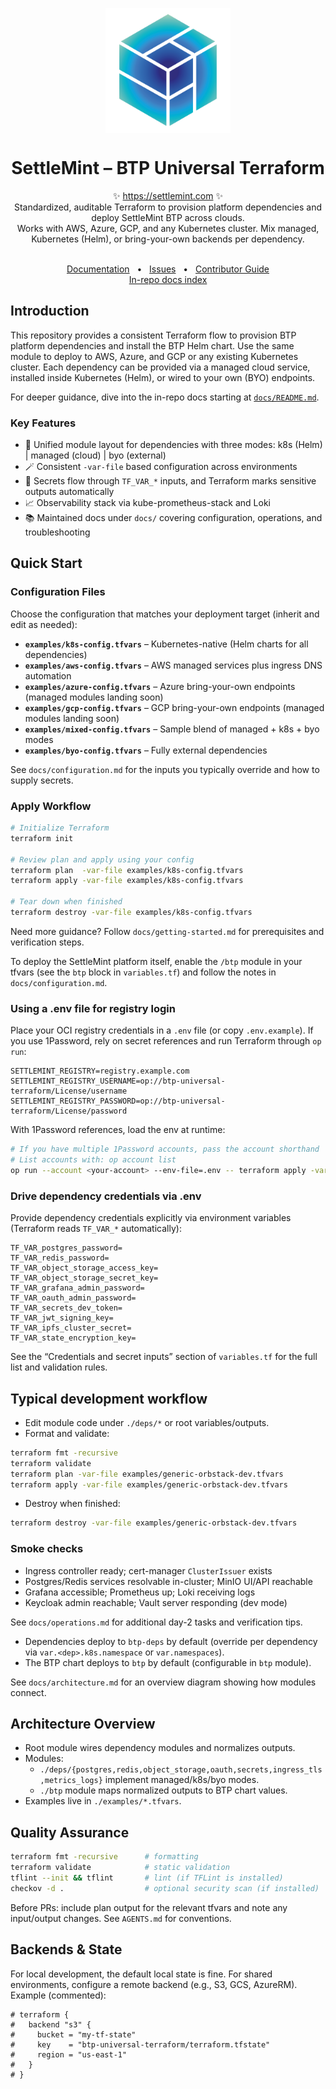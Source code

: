 <p align="center">
  <img src="https://github.com/settlemint/sdk/blob/main/logo.svg" width="200px" align="center" alt="SettleMint logo" />
  <h1 align="center">SettleMint – BTP Universal Terraform</h1>
  <p align="center">
    ✨ <a href="https://settlemint.com">https://settlemint.com</a> ✨
    <br/>
    Standardized, auditable Terraform to provision platform dependencies and deploy SettleMint BTP across clouds.
    <br/>
    Works with AWS, Azure, GCP, and any Kubernetes cluster. Mix managed, Kubernetes (Helm), or bring-your-own backends per dependency.
  </p>
</p>
<br/>

<div align="center">
  <a href="https://console.settlemint.com/documentation/">Documentation</a>
  <span>&nbsp;&nbsp;•&nbsp;&nbsp;</span>
  <a href="https://github.com/settlemint/btp-universal-terraform/issues">Issues</a>
  <span>&nbsp;&nbsp;•&nbsp;&nbsp;</span>
  <a href="./AGENTS.md">Contributor Guide</a>
  <br />
  <a href="./docs/README.md">In-repo docs index</a>
</div>

## Introduction

This repository provides a consistent Terraform flow to provision BTP platform dependencies and install the BTP Helm chart. Use the same module to deploy to AWS, Azure, and GCP or any existing Kubernetes cluster. Each dependency can be provided via a managed cloud service, installed inside Kubernetes (Helm), or wired to your own (BYO) endpoints.

For deeper guidance, dive into the in-repo docs starting at [`docs/README.md`](./docs/README.md).

### Key Features

- 🧭 Unified module layout for dependencies with three modes: k8s (Helm) | managed (cloud) | byo (external)
- 🪄 Consistent `-var-file` based configuration across environments
- 🔐 Secrets flow through `TF_VAR_*` inputs, and Terraform marks sensitive outputs automatically
- 📈 Observability stack via kube-prometheus-stack and Loki
- 📚 Maintained docs under `docs/` covering configuration, operations, and troubleshooting

## Quick Start

### Configuration Files

Choose the configuration that matches your deployment target (inherit and edit as needed):

- **`examples/k8s-config.tfvars`** – Kubernetes-native (Helm charts for all dependencies)
- **`examples/aws-config.tfvars`** – AWS managed services plus ingress DNS automation
- **`examples/azure-config.tfvars`** – Azure bring-your-own endpoints (managed modules landing soon)
- **`examples/gcp-config.tfvars`** – GCP bring-your-own endpoints (managed modules landing soon)
- **`examples/mixed-config.tfvars`** – Sample blend of managed + k8s + byo modes
- **`examples/byo-config.tfvars`** – Fully external dependencies

See `docs/configuration.md` for the inputs you typically override and how to supply secrets.

### Apply Workflow

```bash
# Initialize Terraform
terraform init

# Review plan and apply using your config
terraform plan  -var-file examples/k8s-config.tfvars
terraform apply -var-file examples/k8s-config.tfvars

# Tear down when finished
terraform destroy -var-file examples/k8s-config.tfvars
```

Need more guidance? Follow `docs/getting-started.md` for prerequisites and verification steps.

To deploy the SettleMint platform itself, enable the `/btp` module in your tfvars (see the `btp` block in `variables.tf`) and follow the notes in `docs/configuration.md`.

### Using a .env file for registry login

Place your OCI registry credentials in a `.env` file (or copy `.env.example`). If you use 1Password, rely on secret references and run Terraform through `op run`:

```
SETTLEMINT_REGISTRY=registry.example.com
SETTLEMINT_REGISTRY_USERNAME=op://btp-universal-terraform/License/username
SETTLEMINT_REGISTRY_PASSWORD=op://btp-universal-terraform/License/password
```

With 1Password references, load the env at runtime:

```bash
# If you have multiple 1Password accounts, pass the account shorthand
# List accounts with: op account list
op run --account <your-account> --env-file=.env -- terraform apply -var-file examples/k8s-config.tfvars
```

### Drive dependency credentials via .env

Provide dependency credentials explicitly via environment variables (Terraform reads `TF_VAR_*` automatically):

```
TF_VAR_postgres_password=
TF_VAR_redis_password=
TF_VAR_object_storage_access_key=
TF_VAR_object_storage_secret_key=
TF_VAR_grafana_admin_password=
TF_VAR_oauth_admin_password=
TF_VAR_secrets_dev_token=
TF_VAR_jwt_signing_key=
TF_VAR_ipfs_cluster_secret=
TF_VAR_state_encryption_key=
```

See the “Credentials and secret inputs” section of `variables.tf` for the full list and validation rules.

## Typical development workflow

- Edit module code under `./deps/*` or root variables/outputs.
- Format and validate:

```bash
terraform fmt -recursive
terraform validate
terraform plan -var-file examples/generic-orbstack-dev.tfvars
terraform apply -var-file examples/generic-orbstack-dev.tfvars
```

- Destroy when finished:

```bash
terraform destroy -var-file examples/generic-orbstack-dev.tfvars
```

### Smoke checks

- Ingress controller ready; cert-manager `ClusterIssuer` exists
- Postgres/Redis services resolvable in-cluster; MinIO UI/API reachable
- Grafana accessible; Prometheus up; Loki receiving logs
- Keycloak admin reachable; Vault server responding (dev mode)

See `docs/operations.md` for additional day-2 tasks and verification tips.

- Dependencies deploy to `btp-deps` by default (override per dependency via `var.<dep>.k8s.namespace` or `var.namespaces`).
- The BTP chart deploys to `btp` by default (configurable in `btp` module).

See `docs/architecture.md` for an overview diagram showing how modules connect.

## Architecture Overview

- Root module wires dependency modules and normalizes outputs.
- Modules:
  - `./deps/{postgres,redis,object_storage,oauth,secrets,ingress_tls,metrics_logs}` implement managed/k8s/byo modes.
  - `./btp` module maps normalized outputs to BTP chart values.
- Examples live in `./examples/*.tfvars`.

## Quality Assurance

```bash
terraform fmt -recursive      # formatting
terraform validate            # static validation
tflint --init && tflint       # lint (if TFLint is installed)
checkov -d .                  # optional security scan (if installed)
```

Before PRs: include plan output for the relevant tfvars and note any input/output changes. See `AGENTS.md` for conventions.

## Backends & State

For local development, the default local state is fine. For shared environments, configure a remote backend (e.g., S3, GCS, AzureRM). Example (commented):

```hcl
# terraform {
#   backend "s3" {
#     bucket = "my-tf-state"
#     key    = "btp-universal-terraform/terraform.tfstate"
#     region = "us-east-1"
#   }
# }
```
